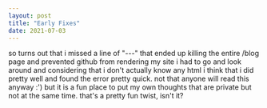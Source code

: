 ```yaml
---
layout: post
title: "Early Fixes"
date: 2021-07-03
---
```


so turns out that i missed a line of "---" that ended up killing the entire /blog page and prevented github from rendering my site
i had to go and look around and considering that i don't actually know any html i think that i did pretty well and found the error pretty quick.
not that anyone will read this anyway :') but it is a fun place to put my own thoughts that are private but not at the same time.
that's a pretty fun twist, isn't it?
